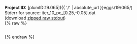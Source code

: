 **Project ID:** [plumID:19.065]({{ '/' | absolute_url }}eggs/19/065/)  
Stderr for source:  iter_10_pc_[0.25,-0.05].dat   
(download [zipped raw stdout](iter_10_pc_[0.25,-0.05].dat.plumed_master.stdout.txt.zip))  
{% raw %}
<pre>
</pre>
{% endraw %}
